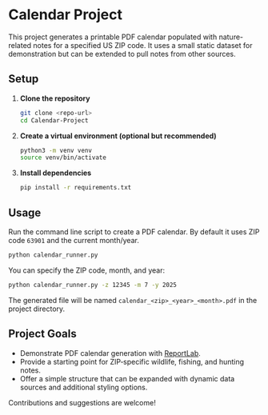 # Calendar Project

This project generates a printable PDF calendar populated with nature-related notes for a specified US ZIP code. It uses a small static dataset for demonstration but can be extended to pull notes from other sources.

## Setup

1. **Clone the repository**
   ```bash
   git clone <repo-url>
   cd Calendar-Project
   ```
2. **Create a virtual environment (optional but recommended)**
   ```bash
   python3 -m venv venv
   source venv/bin/activate
   ```
3. **Install dependencies**
   ```bash
   pip install -r requirements.txt
   ```

## Usage

Run the command line script to create a PDF calendar. By default it uses ZIP code `63901` and the current month/year.

```bash
python calendar_runner.py
```

You can specify the ZIP code, month, and year:

```bash
python calendar_runner.py -z 12345 -m 7 -y 2025
```

The generated file will be named `calendar_<zip>_<year>_<month>.pdf` in the project directory.

## Project Goals

- Demonstrate PDF calendar generation with [ReportLab](https://www.reportlab.com/).
- Provide a starting point for ZIP‑specific wildlife, fishing, and hunting notes.
- Offer a simple structure that can be expanded with dynamic data sources and additional styling options.

Contributions and suggestions are welcome!
